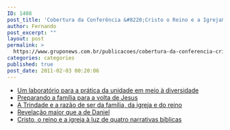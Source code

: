 ```yaml
---
ID: 1408
post_title: 'Cobertura da Conferência &#8220;Cristo o Reino e a Igreja&#8221;'
author: Fernando
post_excerpt: ""
layout: post
permalink: >
  https://www.gruponews.com.br/publicacoes/cobertura-da-conferencia-cristo-o-reino-e-a-igreja
categories: categories
published: true
post_date: 2011-02-03 00:20:06
---
```

- <a href="http://www.gruponews.com.br/2011/02/um-laboratorio-para-a-pratica-da-unidade-em-meio-a-diversidade.html">Um laboratório para a prática da unidade em meio à diversidade</a>
- <a href="http://www.gruponews.com.br/2011/02/preparando-a-familia-para-a-volta-de-jesus.html"> Preparando a família para a volta de Jesus</a>
- <a href="http://www.gruponews.com.br/2011/01/a-trindade-e-a-razao-de-ser-da-familia-da-igreja-e-do-reino.html">A Trindade e a razão de ser da família, da igreja e do reino</a>
- <a href="http://www.gruponews.com.br/2011/02/revelacao-maior-que-a-de-daniel.html"> Revelação maior que a de Daniel</a>
- <a href="http://www.gruponews.com.br/2011/02/cristo-o-reino-e-a-igreja-a-luz-de-quatro-narrativas-biblicas.html"> Cristo, o reino e a igreja à luz de quatro narrativas bíblicas</a>